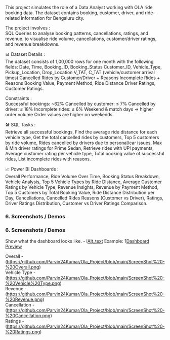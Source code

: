 This project simulates the role of a Data Analyst working with OLA ride booking data. The dataset contains booking, customer, driver, and ride-related information for Bengaluru city.

The project involves :        
SQL Queries to analyse booking patterns, cancellations, ratings, and revenue.
to visualise ride volume, cancellations, customer/driver ratings, and revenue breakdowns.

📊 Dataset Details :       
The dataset consists of 1,00,000 rows for one month with the following fields:
Date, Time, Booking_ID, Booking_Status
Customer_ID, Vehicle_Type, Pickup_Location, Drop_Location
V_TAT, C_TAT (vehicle/customer arrival times)
Cancelled Rides by Customer/Driver + Reasons
Incomplete Rides + Reasons
Booking Value, Payment Method, Ride Distance
Driver Ratings, Customer Ratings.

Constraints :       
Successful bookings: ~62%
Cancelled by customer: ≤ 7%
Cancelled by driver: ≤ 18%
Incomplete rides: ≤ 6%
Weekend & match days → higher order volume
Order values are higher on weekends.

🛠 SQL Tasks :       
Retrieve all successful bookings,
Find the average ride distance for each vehicle type,
Get the total cancelled rides by customers,
Top 5 customers by ride volume,
Rides cancelled by drivers due to personal/car issues,
Max & Min driver ratings for Prime Sedan,
Retrieve rides with UPI payments,
Average customer rating per vehicle type,
Total booking value of successful rides,
List incomplete rides with reasons.

📈 Power BI Dashboards :       
Overall Performance,
Ride Volume Over Time,
Booking Status Breakdown,
Vehicle Analysis,
Top 5 Vehicle Types by Ride Distance,
Average Customer Ratings by Vehicle Type,
Revenue Insights,
Revenue by Payment Method,
Top 5 Customers by Total Booking Value,
Ride Distance Distribution per Day,
Cancellations,
Cancelled Rides Reasons (Customer vs Driver),
Ratings,
Driver Ratings Distribution,
Customer vs Driver Ratings Comparison.

### 6. Screenshots / Demos  
### 6. Screenshots / Demos
Show what the dashboard looks like. - l[Alt_text](https://github.com/Parvin24Kumar/Ola_Project/blob/main/ScreenShot%20-%20Overall.png)
Example: 1[Dashboard Preview](https://github.com/Parvin24Kumar/Ola_Project/blob/main/ScreenShot%20-%20Overall.png)


Overall - (https://github.com/Parvin24Kumar/Ola_Project/blob/main/ScreenShot%20-%20Overall.png)  
Vehicle Type - (https://github.com/Parvin24Kumar/Ola_Project/blob/main/ScreenShot%20-%20Vehicle%20Type.png)  
Revenue - (https://github.com/Parvin24Kumar/Ola_Project/blob/main/ScreenShot%20-%20Revenue.png)  
Cancellation - (https://github.com/Parvin24Kumar/Ola_Project/blob/main/ScreenShot%20-%20Cancellation.png)  
Ratings - (https://github.com/Parvin24Kumar/Ola_Project/blob/main/ScreenShot%20-%20Ratings.png)  
